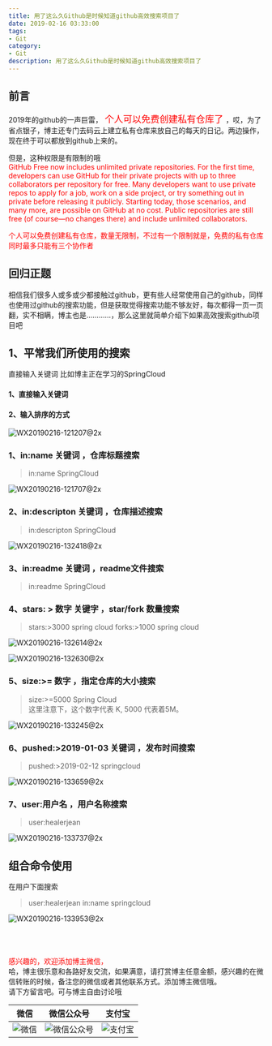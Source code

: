 ```yaml
---
title: 用了这么久Github是时候知道github高效搜索项目了
date: 2019-02-16 03:33:00
tags: 
- Git
category: 
- Git
description: 用了这么久Github是时候知道github高效搜索项目了
---
```

<!-- image url 
https://raw.githubusercontent.com/HealerJean/HealerJean.github.io/master/blogImages
　　首行缩进
<font color="red">  </font>

<font  color="red" size="4">   </font>


<font size="4">   </font>
-->

## 前言


2019年的github的一声巨雷，<font  color="red" size="4">  个人可以免费创建私有仓库了 </font>，哎，为了省点银子，博主还专门去码云上建立私有仓库来放自己的每天的日记。两边操作，现在终于可以都放到github上来的。<br/>

但是，这种权限是有限制的哦<br/>
<font color="red"> 
GitHub Free now includes unlimited private repositories. For the first time, developers can use GitHub for their private projects with up to three collaborators per repository for free. Many developers want to use private repos to apply for a job, work on a side project, or try something out in private before releasing it publicly. Starting today, those scenarios, and many more, are possible on GitHub at no cost. Public repositories are still free (of course—no changes there) and include unlimited collaborators.<br/>

个人可以免费创建私有仓库，数量无限制，不过有一个限制就是，免费的私有仓库同时最多只能有三个协作者<br/>
</font>

## 回归正题

相信我们很多人或多或少都接触过github，更有些人经常使用自己的github，同样也使用过github的搜索功能，但是获取觉得搜索功能不够友好，每次都得一页一页翻，实不相瞒，博主也是…………，那么这里就简单介绍下如果高效搜索github项目吧

## 1、平常我们所使用的搜索

直接输入关键词 比如博主正在学习的SpringCloud 


#### 1、直接输入关键词

#### 2、输入排序的方式


![WX20190216-121207@2x](https://raw.githubusercontent.com/HealerJean/HealerJean.github.io/master/blogImages/WX20190216-121207@2x.png)




### 1、in:name 关键词  ，仓库标题搜索 


>in:name SpringCloud


![WX20190216-121707@2x](https://raw.githubusercontent.com/HealerJean/HealerJean.github.io/master/blogImages/WX20190216-121707@2x.png)


### 2、in:descripton 关键词 ，仓库描述搜索

>in:descripton SpringCloud


![WX20190216-132418@2x](https://raw.githubusercontent.com/HealerJean/HealerJean.github.io/master/blogImages/WX20190216-132418@2x.png)

### 3、in:readme 关键词 ，readme文件搜索

>in:readme SpringCloud


### 4、stars: > 数字  关键字  ，star/fork 数量搜索

> stars:>3000 spring cloud
> forks:>1000 spring cloud


![WX20190216-132614@2x](https://raw.githubusercontent.com/HealerJean/HealerJean.github.io/master/blogImages/WX20190216-132614@2x.png)


![WX20190216-132630@2x](https://raw.githubusercontent.com/HealerJean/HealerJean.github.io/master/blogImages/WX20190216-132630@2x.png)


### 5、size:>= 数字 ，指定仓库的大小搜索

>size:>=5000 Spring Cloud   
>这里注意下，这个数字代表 K, 5000 代表着5M。
 
 ![WX20190216-133245@2x](https://raw.githubusercontent.com/HealerJean/HealerJean.github.io/master/blogImages/WX20190216-133245@2x.png)


### 6、pushed:>2019-01-03 关键词 ，发布时间搜索

>pushed:>2019-02-12 springcloud

![WX20190216-133659@2x](https://raw.githubusercontent.com/HealerJean/HealerJean.github.io/master/blogImages/WX20190216-133659@2x.png)



### 7、user:用户名  ，用户名称搜索

>user:healerjean

![WX20190216-133737@2x](https://raw.githubusercontent.com/HealerJean/HealerJean.github.io/master/blogImages/WX20190216-133737@2x.png)

## 组合命令使用

在用户下面搜索

>user:healerjean in:name springcloud

![WX20190216-133953@2x](https://raw.githubusercontent.com/HealerJean/HealerJean.github.io/master/blogImages/WX20190216-133953@2x.png)



<br/><br/><br/>
<font color="red"> 感兴趣的，欢迎添加博主微信， </font><br/>
哈，博主很乐意和各路好友交流，如果满意，请打赏博主任意金额，感兴趣的在微信转账的时候，备注您的微信或者其他联系方式。添加博主微信哦。
<br/>
请下方留言吧。可与博主自由讨论哦

|微信 | 微信公众号|支付宝|
|:-------:|:-------:|:------:|
| ![微信](https://raw.githubusercontent.com/HealerJean/HealerJean.github.io/master/assets/img/tctip/weixin.jpg)|![微信公众号](https://raw.githubusercontent.com/HealerJean/HealerJean.github.io/master/assets/img/my/qrcode_for_gh_a23c07a2da9e_258.jpg)|![支付宝](https://raw.githubusercontent.com/HealerJean/HealerJean.github.io/master/assets/img/tctip/alpay.jpg) |




<!-- Gitalk 评论 start  -->

<link rel="stylesheet" href="https://unpkg.com/gitalk/dist/gitalk.css">
<script src="https://unpkg.com/gitalk@latest/dist/gitalk.min.js"></script> 
<div id="gitalk-container"></div>    
 <script type="text/javascript">
    var gitalk = new Gitalk({
		clientID: `1d164cd85549874d0e3a`,
		clientSecret: `527c3d223d1e6608953e835b547061037d140355`,
		repo: `HealerJean.github.io`,
		owner: 'HealerJean',
		admin: ['HealerJean'],
		id: 'AAAAAAAAAAAAAAA',
    });
    gitalk.render('gitalk-container');
</script> 

<!-- Gitalk end -->

